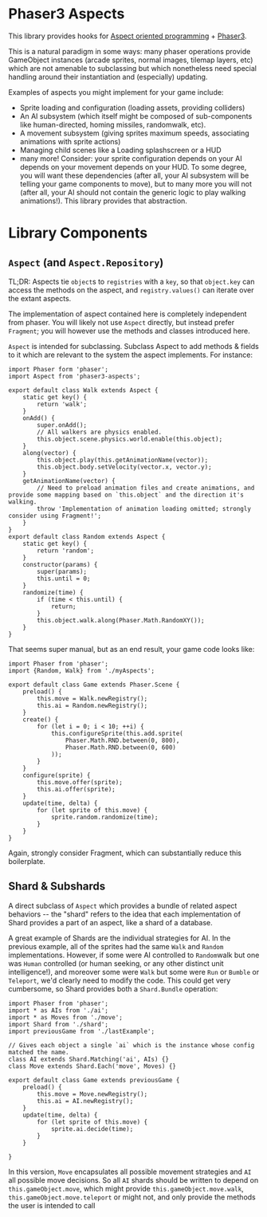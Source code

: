 # Phaser3 Aspects

This library provides hooks for [Aspect oriented programming](https://en.wikipedia.org/wiki/Aspect-oriented_programming) + [Phaser3](phaser.io).

This is a natural paradigm in some ways: many phaser operations provide GameObject instances (arcade sprites, normal images, tilemap layers, etc) which are not amenable to subclassing but which nonetheless need special handling around their instantiation and (especially) updating.

Examples of aspects you might implement for your game include:
* Sprite loading and configuration (loading assets, providing colliders)
* An AI subsystem (which itself might be composed of sub-components like human-directed, homing missiles, randomwalk, etc).
* A movement subsystem (giving sprites maximum speeds, associating animations with sprite actions)
* Managing child scenes like a Loading splashscreen or a HUD
* many more!
Consider: your sprite configuration depends on your AI depends on your movement depends on your HUD. To some degree, you will want these dependencies (after all, your AI subsystem will be telling your game components to move), but to many more you will not (after all, your AI should not contain the generic logic to play walking animations!). This library provides that abstraction.

# Library Components
## `Aspect` (and `Aspect.Repository`)
TL;DR: Aspects tie `object`s to `registries` with a `key`, so that `object.key` can access the methods on the aspect, and `registry.values()` can iterate over the extant aspects.

The implementation of aspect contained here is completely independent from phaser. You will likely not use `Aspect` directly, but instead prefer `Fragment`; you will however use the methods and classes introduced here.

`Aspect` is intended for subclassing. Subclass Aspect to add methods & fields to it which are relevant to the system the aspect implements. For instance:
```
import Phaser form 'phaser';
import Aspect from 'phaser3-aspects';

export default class Walk extends Aspect {
    static get key() {
        return 'walk';
    }
    onAdd() {
        super.onAdd();
        // All walkers are physics enabled.
        this.object.scene.physics.world.enable(this.object);
    }
    along(vector) {
        this.object.play(this.getAnimationName(vector));
        this.object.body.setVelocity(vector.x, vector.y);
    }
    getAnimationName(vector) {
        // Need to preload animation files and create animations, and provide some mapping based on `this.object` and the direction it's walking.
        throw 'Implementation of animation loading omitted; strongly consider using Fragment!';
    }
}
export default class Random extends Aspect {
    static get key() {
        return 'random';
    }
    constructor(params) {
        super(params);
        this.until = 0;
    }
    randomize(time) {
        if (time < this.until) {
            return;
        }
        this.object.walk.along(Phaser.Math.RandomXY());
    }
}
```
That seems super manual, but as an end result, your game code looks like:
```
import Phaser from 'phaser';
import {Random, Walk} from './myAspects';

export default class Game extends Phaser.Scene {
    preload() {
        this.move = Walk.newRegistry();
        this.ai = Random.newRegistry();
    }
    create() {
        for (let i = 0; i < 10; ++i) {
            this.configureSprite(this.add.sprite(
                Phaser.Math.RND.between(0, 800),
                Phaser.Math.RND.between(0, 600)
            ));
        }
    }
    configure(sprite) {
        this.move.offer(sprite);
        this.ai.offer(sprite);
    }
    update(time, delta) {
        for (let sprite of this.move) {
            sprite.random.randomize(time);
        }
    }
}
```

Again, strongly consider Fragment, which can substantially reduce this boilerplate.

## Shard & Subshards
A direct subclass of `Aspect` which provides a bundle of related aspect behaviors -- the "shard" refers to the idea that each implementation of Shard provides a part of an aspect, like a shard of a database.

A great example of Shards are the individual strategies for AI. In the previous example, all of the sprites had the same `Walk` and `Random` implementations. However, if some were AI controlled to `Random`walk but one was `Human` controlled (or human seeking, or any other distinct unit intelligence!), and moreover some were `Walk` but some were `Run` or `Bumble` or `Teleport`, we'd clearly need to modify the code. This could get very cumbersome, so Shard provides both a `Shard.Bundle` operation:
```
import Phaser from 'phaser';
import * as AIs from './ai';
import * as Moves from './move';
import Shard from './shard';
import previousGame from './lastExample';

// Gives each object a single `ai` which is the instance whose config matched the name.
class AI extends Shard.Matching('ai', AIs) {}
class Move extends Shard.Each('move', Moves) {}

export default class Game extends previousGame {
    preload() {
        this.move = Move.newRegistry();
        this.ai = AI.newRegistry();
    }
    update(time, delta) {
        for (let sprite of this.move) {
            sprite.ai.decide(time);
        }
    }

}

```
In this version, `Move` encapsulates all possible movement strategies and `AI` all possible move decisions. So all `AI` shards should be written to depend on `this.gameObject.move`, which might provide `this.gameObject.move.walk`, `this.gameObject.move.teleport` or might not, and only provide the methods the user is intended to call